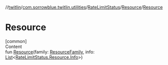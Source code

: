 //[twitlin](../../../index.md)/[com.sorrowblue.twitlin.utilities](../../index.md)/[RateLimitStatus](../index.md)/[Resource](index.md)/[Resource](-resource.md)



# Resource  
[common]  
Content  
fun [Resource](-resource.md)(family: [ResourceFamily](../../-resource-family/index.md), info: [List](https://kotlinlang.org/api/latest/jvm/stdlib/kotlin.collections/-list/index.html)<[RateLimitStatus.Resource.Info](-info/index.md)>)  



